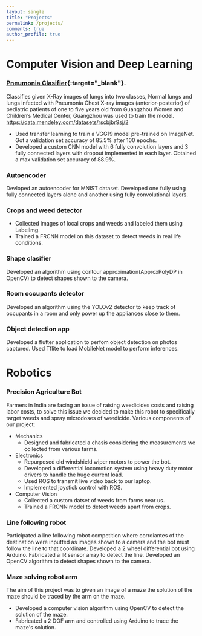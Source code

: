 ```yaml
---
layout: single
title: "Projects"
permalink: /projects/
comments: true
author_profile: true
---
```


# Computer Vision and Deep Learning 
### [Pneumonia Clasifier](https://github.com/shrikumaran/Lung-X-Ray-Classifier){:target="_blank"}.
Classifies given X-Ray images of lungs into two classes, Normal lungs and lungs infected with Pneumonia
Chest X-ray images (anterior-posterior) of pediatric patients of one to five years old from Guangzhou Women and Children’s Medical Center, Guangzhou was used to train the model. https://data.mendeley.com/datasets/rscbjbr9sj/2
* Used transfer learning to train a VGG19 model pre-trained on ImageNet. Got a validation set accuracy of 85.5% after 100 epochs.
* Developed a custom CNN model with 6 fully convolution layers and 3 fully connected layers with dropout implemented in each layer. Obtained a max validation set accuracy of 88.9%.

### Autoencoder
Devloped an autoencoder for MNIST dataset. Developed one fully using fully connected layers alone and another using fully convolutional layers.

### Crops and weed detector
* Collected images of local crops and weeds and labeled them using LabelImg.
* Trained a FRCNN model on this dataset to detect weeds in real life conditions.

### Shape clasifier
Developed an algorithm using contour approximation(ApproxPolyDP in OpenCV) to detect shapes shown to the camera.

### Room occupants detector
Developed an algorithm using the YOLOv2 detector to keep track of occupants in a room and only power up the appliances close to them.

### Object detection app
Developed a flutter application to perfom object detection on photos captured. Used Tflite to load MobileNet model to perform inferences.

# Robotics
### Precision Agriculture Bot
Farmers in India are facing an issue of raising weedicides costs and raising labor costs, to solve this issue we decided to make this robot to specifically target weeds and spray microdoses of weedicide. 
Various components of our project:
* Mechanics
  * Designed and fabricated a chasis considering the measurements we collected from various farms.
* Electronics
  * Repurposed old windshield wiper motors to power the bot.
  * Developed a differential locomotion system using heavy duty motor drivers to handle the huge current load.
  * Used ROS to transmit live video back to our laptop.
  * Implemented joystick control with ROS.
* Computer Vision 
  * Collected a custom datset of weeds from farms near us.
  * Trained a FRCNN model to detect weeds apart from crops.

### Line following robot
Participated a line following robot competition where corrdiantes of the destination were inputted as images shown to a camera and the bot must follow the line to that coordinate.
Developed a 2 wheel differential bot using Arduino. Fabricated a IR sensor array to detect the line. Developed an OpenCV algorithm to detect shapes shown to the camera.

### Maze solving robot arm
The aim of this project was to given an image of a maze the solution of the maze should be traced by the arm on the maze.
* Developed a computer vision algorithm using OpenCV to detect the solution of the maze.
* Fabricated a 2 DOF arm and controlled using Arduino to trace the maze's solution.


